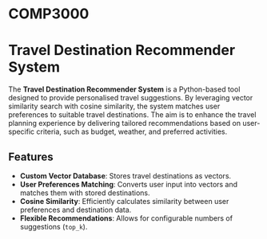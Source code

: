# COMP3000
# Travel Destination Recommender System

The **Travel Destination Recommender System** is a Python-based tool designed to provide personalised travel suggestions. By leveraging vector similarity search with cosine similarity, the system matches user preferences to suitable travel destinations. The aim is to enhance the travel planning experience by delivering tailored recommendations based on user-specific criteria, such as budget, weather, and preferred activities.

## Features

- **Custom Vector Database**: Stores travel destinations as vectors.
- **User Preferences Matching**: Converts user input into vectors and matches them with stored destinations.
- **Cosine Similarity**: Efficiently calculates similarity between user preferences and destination data.
- **Flexible Recommendations**: Allows for configurable numbers of suggestions (`top_k`).
